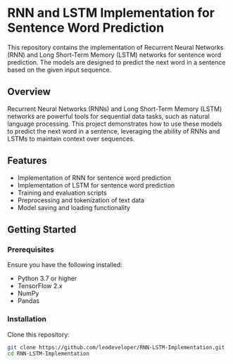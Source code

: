# RNN and LSTM Implementation for Sentence Word Prediction

This repository contains the implementation of Recurrent Neural Networks (RNN) and Long Short-Term Memory (LSTM) networks for sentence word prediction. The models are designed to predict the next word in a sentence based on the given input sequence.

## Overview

Recurrent Neural Networks (RNNs) and Long Short-Term Memory (LSTM) networks are powerful tools for sequential data tasks, such as natural language processing. This project demonstrates how to use these models to predict the next word in a sentence, leveraging the ability of RNNs and LSTMs to maintain context over sequences.

## Features

- Implementation of RNN for sentence word prediction
- Implementation of LSTM for sentence word prediction
- Training and evaluation scripts
- Preprocessing and tokenization of text data
- Model saving and loading functionality

## Getting Started

### Prerequisites

Ensure you have the following installed:

- Python 3.7 or higher
- TensorFlow 2.x
- NumPy
- Pandas

### Installation

Clone this repository:

```bash
git clone https://github.com/leodeveloper/RNN-LSTM-Implementation.git
cd RNN-LSTM-Implementation
